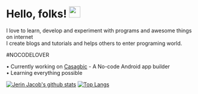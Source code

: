 # Hello, folks! <img src="https://raw.githubusercontent.com/MartinHeinz/MartinHeinz/master/wave.gif" width="30px">
I love to learn, develop and experiment with programs and awesome things on internet<br>
I create blogs and tutorials and helps others to enter programing world.

#NOCODELOVER

• Currently working on [Casagbic](https://casagbic.com) - A No-code Android app builder<br>
• Learning everything possible


[![Jerin Jacob's github stats](https://github-readme-stats.vercel.app/api?username=jerinjacob1999&show_icons=true&theme=tokyonight)](https://github.com/anuraghazra/github-readme-stats)
[![Top Langs](https://github-readme-stats.vercel.app/api/top-langs/?username=jerinjacob1999&layout=compact&theme=tokyonight)](https://github.com/anuraghazra/github-readme-stats)
